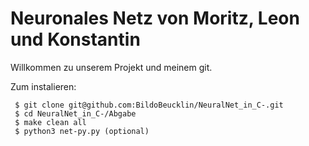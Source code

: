 Neuronales Netz von Moritz, Leon und Konstantin
===============================

Willkommen zu unserem Projekt und meinem git. 

Zum instalieren:

```
 $ git clone git@github.com:BildoBeucklin/NeuralNet_in_C-.git
 $ cd NeuralNet_in_C-/Abgabe
 $ make clean all
 $ python3 net-py.py (optional)
 ```


